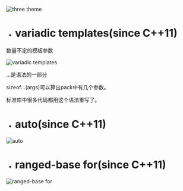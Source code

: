 ![three theme](https://github.com/havenow/my-C-plus-plus/blob/master/C%2B%2B%E9%9D%A2%E5%90%91%E5%AF%B9%E8%B1%A1%E5%BC%80%E5%8F%91/images/three%20theme.png)

- # variadic templates(since C++11)
数量不定的模板参数  

![variadic templates](https://github.com/havenow/my-C-plus-plus/blob/master/C%2B%2B%E9%9D%A2%E5%90%91%E5%AF%B9%E8%B1%A1%E5%BC%80%E5%8F%91/images/variadic%20templates.png)  

...是语法的一部分  

sizeof...(args)可以算出pack中有几个参数。

标准库中很多代码都用这个语法重写了。

- # auto(since C++11)
![auto](https://github.com/havenow/my-C-plus-plus/blob/master/C%2B%2B%E9%9D%A2%E5%90%91%E5%AF%B9%E8%B1%A1%E5%BC%80%E5%8F%91/images/auto.png)  

- # ranged-base for(since C++11)
![ranged-base for](https://github.com/havenow/my-C-plus-plus/blob/master/C%2B%2B%E9%9D%A2%E5%90%91%E5%AF%B9%E8%B1%A1%E5%BC%80%E5%8F%91/images/ranged-base%20for.png)  


